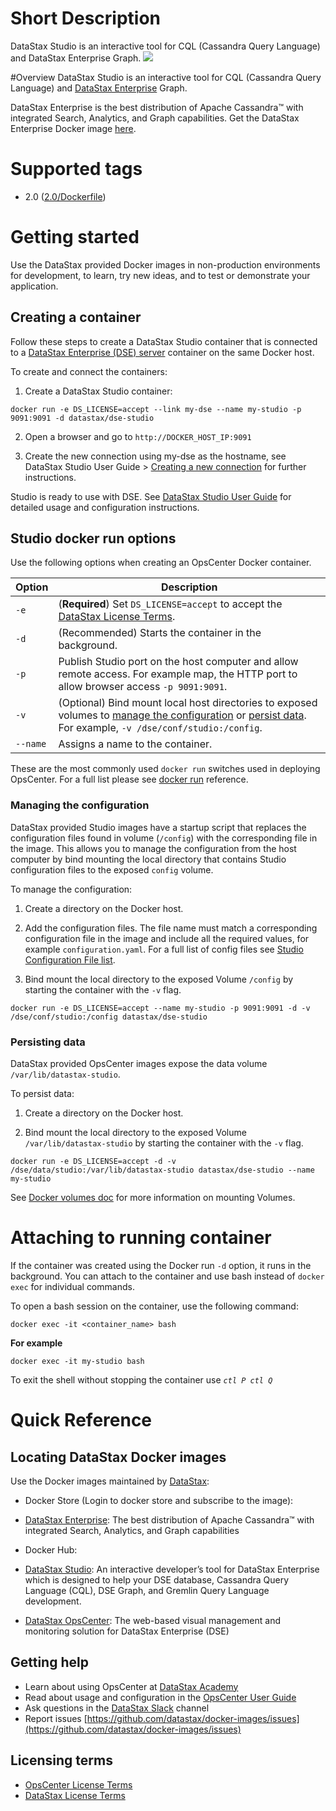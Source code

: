 # Short Description
DataStax Studio is an interactive tool for CQL (Cassandra Query Language) and DataStax Enterprise Graph. 
![](https://upload.wikimedia.org/wikipedia/commons/e/e5/DataStax_Logo.png)

#Overview
DataStax Studio is an interactive tool for CQL (Cassandra Query Language) and [DataStax Enterprise](https://store.docker.com/images/datastax) Graph. 

DataStax Enterprise is the best distribution of Apache Cassandra™ with integrated Search, Analytics, and Graph capabilities. Get the DataStax Enterprise Docker image [here](https://store.docker.com/images/datastax).  

# Supported tags
* 2.0 ([2.0/Dockerfile](https://github.com/datastax/docker-images/blob/master/studio/2.0/Dockerfile))

# Getting started

Use the DataStax provided Docker images in non-production environments for development, to learn, try new ideas, and to test or demonstrate your application.

## Creating a container
Follow these steps to create a DataStax Studio container that is connected to a [DataStax Enterprise (DSE) server](https://store.docker.com/images/datastax) container on the same Docker host.

To create and connect the containers:

1. Create a DataStax Studio container:

```
docker run -e DS_LICENSE=accept --link my-dse --name my-studio -p 9091:9091 -d datastax/dse-studio
```
2. Open a browser and go to `http://DOCKER_HOST_IP:9091`

3. Create the new connection using my-dse as the hostname, see DataStax Studio User Guide > [Creating a new connection](http://docs.datastax.com/en/dse/5.1/dse-dev/datastax_enterprise/studio/stdToc.html) for further instructions.

Studio is ready to use with DSE. See [DataStax Studio User Guide](http://docs.datastax.com/en/dse/5.1/dse-dev/datastax_enterprise/studio/stdAbout.html) for detailed usage and configuration instructions.

## Studio docker run options
Use the following options when creating an OpsCenter Docker container. 

Option | Description
------------- | -------------
`-e` | (**Required**) Set `DS_LICENSE=accept` to accept the [DataStax License Terms](https://www.datastax.com/terms).
`-d` | (Recommended) Starts the container in the background.
`-p` | Publish Studio port on the host computer and allow remote access. For example map, the HTTP port to allow browser access `-p 9091:9091`.
`-v` | (Optional) Bind mount local host directories to exposed volumes to [manage the configuration](#Managing-the-configuration) or [persist data](#Persisting-data). For example, `-v /dse/conf/studio:/config`. 
`--name` |Assigns a name to the container.

These are the most commonly used `docker run` switches used in deploying OpsCenter.  For a full list please see [docker run](https://docs.docker.com/engine/reference/commandline/run/) reference.

### Managing the configuration

DataStax provided Studio images have a startup script that replaces the configuration files found in volume (`/config`) with the corresponding file in the image. This allows you to manage the configuration from the host computer by bind mounting the local directory that contains Studio configuration files to the exposed `config` volume.
 
To manage the configuration: 

1. Create a directory on the Docker host. 

2. Add the configuration files.
The file name must match a corresponding configuration file in the image and include all the required values, for example `configuration.yaml`. For a full list of config files see [Studio Configuration File list](https://github.com/datastax/docker-images/blob/master/studio/2.0/files/overwritable-conf-files).

3. Bind mount the local directory to the exposed Volume `/config` by starting the container with the `-v` flag.

```
docker run -e DS_LICENSE=accept --name my-studio -p 9091:9091 -d -v /dse/conf/studio:/config datastax/dse-studio
```

### Persisting data

DataStax provided OpsCenter images expose the data volume `/var/lib/datastax-studio`.

To persist data:

1. Create a directory on the Docker host. 

3. Bind mount the local directory to the exposed Volume `/var/lib/datastax-studio` by starting the container with the `-v` flag.
   
```
docker run -e DS_LICENSE=accept -d -v /dse/data/studio:/var/lib/datastax-studio datastax/dse-studio --name my-studio
```

See [Docker volumes doc](https://docs.docker.com/engine/tutorials/dockervolumes/#mount-a-host-directory-as-a-data-volume) for more information on mounting Volumes.


# Attaching to running container

If the container was created using the Docker run `-d` option, it runs in the background. You can attach to the container and use bash instead of `docker exec` for individual commands.

To open a bash session on the container, use the following command:

```
docker exec -it <container_name> bash
```

**For example**

```
docker exec -it my-studio bash
```

To exit the shell without stopping the container use *`ctl P ctl Q`*

# Quick Reference 
## Locating DataStax Docker images

Use the Docker images maintained by [DataStax](https://www.datastax.com/):

* Docker Store (Login to docker store and subscribe to the image):

 * [DataStax Enterprise](https://store.docker.com/images/datastax): The best distribution of Apache Cassandra™ with integrated Search, Analytics, and Graph capabilities

* Docker Hub:
 * [DataStax Studio](https://hub.docker.com/r/datastax/dse-studio/): An interactive developer’s tool for DataStax Enterprise which is designed to help your DSE database, Cassandra Query Language (CQL), DSE Graph, and Gremlin Query Language development.
 * [DataStax OpsCenter](https://hub.docker.com/r/datastax/dse-opscenter/): The web-based visual management and monitoring solution for DataStax Enterprise (DSE)

## Getting help 
 * Learn about using OpsCenter at [DataStax Academy](https://academy.datastax.com/)
 * Read about usage and configuration in the [OpsCenter User Guide](http://docs.datastax.com/en/opscenter/6.1/)  
 * Ask questions in the [DataStax Slack](https://academy.datastax.com/slack) channel
* Report issues [https://github.com/datastax/docker-images/issues](https://github.com/datastax/docker-images/issues)


## Licensing terms
* [OpsCenter License Terms](https://www.datastax.com/datastax-opscenter-license-terms)
* [DataStax License Terms](https://www.datastax.com/terms)
